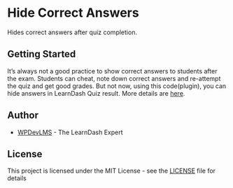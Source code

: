 # Hide Correct Answers

Hides correct answers after quiz completion.

## Getting Started
It’s always not a good practice to show correct answers to students after the exam. Students can cheat, note down correct answers and re-attempt the quiz and get good grades. But not now, using this code(plugin), you can hide answers in LearnDash Quiz result.
More details are [here](http://wpdevlms.com/blog/tips-tricks/hide-answers-learndash-quiz-result/).

## Author

* [WPDevLMS](http://wpdevlms.com/) - The LearnDash Expert

## License

This project is licensed under the MIT License - see the [LICENSE](LICENSE) file for details
